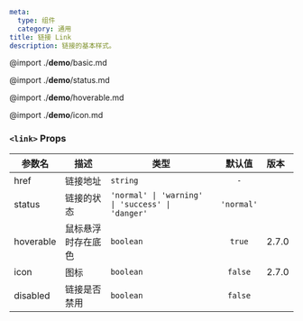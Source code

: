 ```yaml
meta:
  type: 组件
  category: 通用
title: 链接 Link
description: 链接的基本样式。
```

@import ./__demo__/basic.md

@import ./__demo__/status.md

@import ./__demo__/hoverable.md

@import ./__demo__/icon.md



### `<link>` Props

|参数名|描述|类型|默认值|版本|
|---|---|---|:---:|:---|
|href|链接地址|`string`|`-`||
|status|链接的状态|`'normal' \| 'warning' \| 'success' \| 'danger'`|`'normal'`||
|hoverable|鼠标悬浮时存在底色|`boolean`|`true`|2.7.0|
|icon|图标|`boolean`|`false`|2.7.0|
|disabled|链接是否禁用|`boolean`|`false`||


